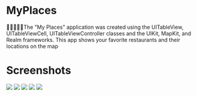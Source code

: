 # MyPlaces
🍕🥗🍜🍔🍨The "My Places" application was created using the UITableView, UITableViewCell, UITableViewController classes and the UIKit, MapKit, and Realm frameworks. This app shows your favorite restaurants and their locations on the map

# Screenshots
![](https://github.com/IsaikinSergei/MyPlaces/blob/master/Screenshots/Снимок%20экрана%202021-02-03%20в%2013.23.37.png?raw=true)
![](https://github.com/IsaikinSergei/MyPlaces/blob/master/Screenshots/Снимок%20экрана%202021-02-03%20в%2013.24.04.png?raw=true)
![](https://github.com/IsaikinSergei/MyPlaces/blob/master/Screenshots/Снимок%20экрана%202021-02-03%20в%2013.24.19.png?raw=true)
![](https://github.com/IsaikinSergei/MyPlaces/blob/master/Screenshots/Снимок%20экрана%202021-02-03%20в%2013.25.02.png?raw=true)
![](https://github.com/IsaikinSergei/MyPlaces/blob/master/Screenshots/Снимок%20экрана%202021-02-03%20в%2013.25.14.png?raw=true)
